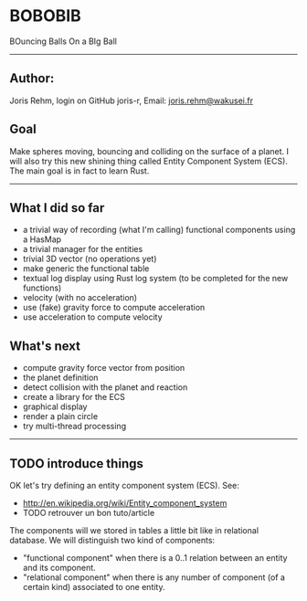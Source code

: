 

# BOBOBIB
          
BOuncing Balls On a BIg Ball


 -------------------------------------------------------------

## Author:

  Joris Rehm, 
  login on GitHub joris-r, 
  Email: joris.rehm@wakusei.fr

## Goal

Make spheres moving, bouncing and colliding on the
surface of a planet. I will also try this new shining
thing called Entity Component System (ECS). The main
goal is in fact to learn Rust.

 -------------------------------------------------------------
 
## What I did so far

  - a trivial way of recording (what I'm calling)
    functional components using a HasMap
  - a trivial manager for the entities
  - trivial 3D vector (no operations yet)
  - make generic the functional table
  - textual log display using Rust log system
    (to be completed for the new functions)
  - velocity (with no acceleration)
  - use (fake) gravity force to compute acceleration
  - use acceleration to compute velocity

## What's next

  - compute gravity force vector from position
  - the planet definition
  - detect collision with the planet and reaction
  - create a library for the ECS
  - graphical display
  - render a plain circle
  - try multi-thread processing

 -------------------------------------------------------------

## TODO introduce things

OK let's try defining an entity component system (ECS).
See:
  - http://en.wikipedia.org/wiki/Entity_component_system
  - TODO retrouver un bon tuto/article

The components will we stored in tables a little bit like in
relational database.
We will distinguish two kind of components:
  - "functional component" when there is a 0..1 relation between an entity
    and its component.
  - "relational component" when there is any number of component (of
    a certain kind) associated to one entity.
